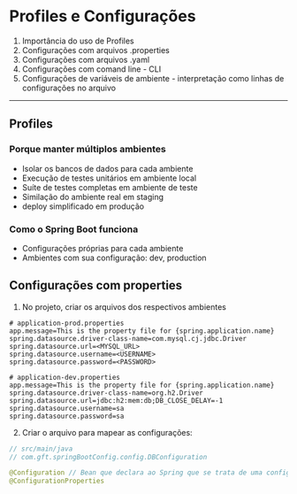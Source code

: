 # Profiles e Configurações
1. Importância do uso de Profiles
2. Configurações com arquivos .properties
3. Configurações com arquivos .yaml
4. Configurações com comand line - CLI
5. Configurações de variáveis de ambiente - interpretação como linhas de configurações no arquivo

___

## Profiles
### Porque manter múltiplos ambientes
- Isolar os bancos de dados para cada ambiente
- Execução de testes unitários em ambiente local
- Suíte de testes completas em ambiente de teste
- Similação do ambiente real em staging
- deploy simplificado em produção

### Como o Spring Boot funciona
- Configurações próprias para cada ambiente
- Ambientes com sua configuração: dev, production

## Configurações com properties
1. No projeto, criar os arquivos dos respectivos ambientes
```properties
# application-prod.properties
app.message=This is the property file for {spring.application.name}
spring.datasource.driver-class-name=com.mysql.cj.jdbc.Driver
spring.datasource.url=<MYSQL_URL>
spring.datasource.username=<USERNAME>
spring.datasource.password=<PASSWORD>
```
```properties
# application-dev.properties
app.message=This is the property file for {spring.application.name}
spring.datasource.driver-class-name=org.h2.Driver
spring.datasource.url=jdbc:h2:mem:db;DB_CLOSE_DELAY=-1
spring.datasource.username=sa
spring.datasource.password=sa
```
2. Criar o arquivo para mapear as configurações:
```java
// src/main/java
// com.gft.springBootConfig.config.DBConfiguration

@Configuration // Bean que declara ao Spring que se trata de uma configuração
@ConfigurationProperties

```


